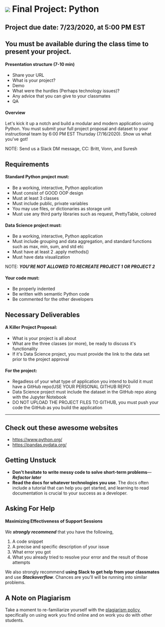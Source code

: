 # ![](https://ga-dash.s3.amazonaws.com/production/assets/logo-9f88ae6c9c3871690e33280fcf557f33.png) Final Project: Python

## Project due date: 7/23/2020, at 5:00 PM EST
## You must be available during the class time to present your project.

#### Presentation structure (7-10 min)
- Share your URL
- What is your project?
- Demo
- What were the hurdles (Perhaps technology issues)? 
- Any advice that you can give to your classmates
- QA

#### Overview
Let's kick it up a notch and build a modular and modern application using Python.
You must submit your full project proposal and dataset to your instructional team by 6:00 PM EST Thursday (7/16/2020).
Show us what you've got!

NOTE: Send us a Slack DM message, CC: Britt, Vonn, and Suresh

## Requirements

#### Standard Python project must:
- Be a working, interactive, Python application
- Must consist of GOOD OOP design
- Must at least 3 classes
- Must include public, private variables
- You may use files, or dictionaries as storage unit
- Must use any third party libraries such as request, PrettyTable, colored

#### Data Science project must:
- Be a working, interactive, Python application
- Must include grouping and data aggregation, and standard functions such as max, min, sum, and std etc
- Must have at least 2 .apply methods()
- Must have data visualization 

NOTE: ***YOU'RE NOT ALLOWED TO RECREATE PROJECT 1 OR PROJECT 2***

#### Your code must:
- Be properly indented  
- Be written with semantic Python code  
- Be commented for the other developers    

## Necessary Deliverables

#### A Killer Project Proposal:
- What is your project is all about
- What are the three classes (or more), be ready to discuss it's functionality
- If it's Data Science project, you must provide the link to the data set prior to the project approval

#### For the project:
- Regadless of your what type of application you intend to build it must have a GitHub repo(USE YOUR PERSONAL GITHUB REPO)
- Data Science project must include the dataset in the GitHub repo along with the Jupyter Notebook
- DO NOT UPLOAD THE PROJECT FILES TO GITHUB, you must push your code the GitHub as you build the application

<hr>

## Check out these awesome websites
- https://www.python.org/
- https://pandas.pydata.org/

## Getting Unstuck

* **Don't hesitate to write messy code to solve short-term problems**&mdash;***Refactor later***
* **Read the docs for whatever technologies you use**. The docs often include a tutorial that can help you get started, and learning to read documentation is crucial to your success as a developer.

## Asking For Help

#### Maximizing Effectiveness of Support Sessions
We ***strongly recommend*** that you have the following,
  1. A code snippet
  2. A precise and specific description of your issue
  3. What error you got
  4. What you already tried to resolve your error and the result of those attempts

We also strongly recommend **using Slack to get help from your classmates** and use ***Stackoverflow***. Chances are you'll will be running into similar problems.

## A Note on Plagiarism
Take a moment to re-familiarize yourself with the [plagiarism policy](https://git.generalassemb.ly/PYTH-5-19/final-project/blob/master/Plagiarism.MD), specifically on using work you find online and on work you do with other students.

